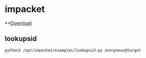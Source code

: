 # impacket

**[Download](https://github.com/SecureAuthCorp/impacket)

## lookupsid
`python3 /opt/impacket/examples/lookupsid.py anonymous@target`

